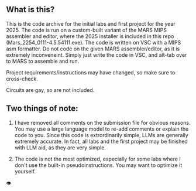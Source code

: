 ## What is this?
This is the code archive for the initial labs and first project for the year 2025. The code is run on a custom-built variant of the MARS MIPS assembler and editor, where the 2025 installer is included in this repo (Mars_2254_0111-4.5.54111.exe). The code is written on VSC with a MIPS asm formatter. Do not code on the given MARS assembler/editor, as it is extremely inconveneint. Simply just write the code in VSC, and alt-tab over to MARS to assemble and run.

Project requirements/instructions may have changed, so make sure to cross-check.

Circuits are gay, so are not included.

## Two things of note: 
1. I have removed all comments on the submission file for obvious reasons. You may use a large language model to re-add comments or explain the code to you. Since this code is extrordinarily simple, LLMs are generally extremely accurate. In fact, all labs and the first project may be finished with LLM aid, as they are very simple.

2. The code is not the most optimized, especially for some labs where I don't use the built-in pseudoinstructions. You may want to optimize it yourself.

👁️